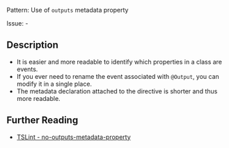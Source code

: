 Pattern: Use of `outputs` metadata property

Issue: -

## Description

- It is easier and more readable to identify which properties in a class are events.
- If you ever need to rename the event associated with `@Output`, you can modify it in a single place.
- The metadata declaration attached to the directive is shorter and thus more readable.

## Further Reading

* [TSLint - no-outputs-metadata-property](http://codelyzer.com/rules/no-outputs-metadata-property/)